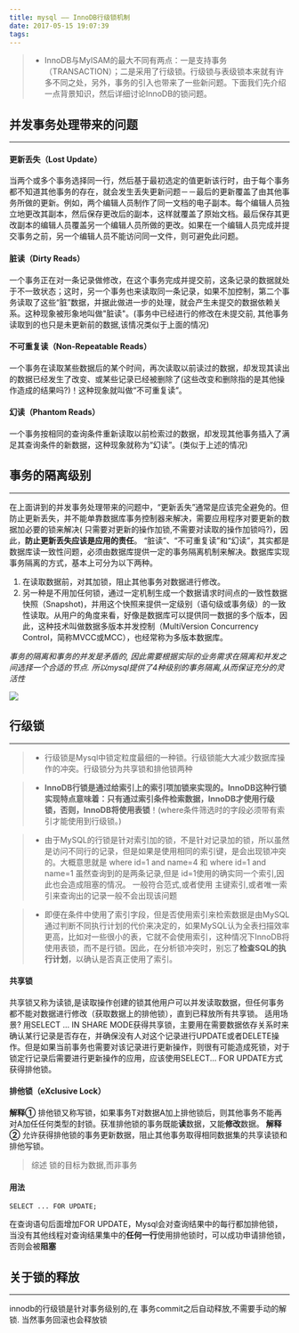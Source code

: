 ```yaml
---
title: mysql —— InnoDB行级锁机制
date: 2017-05-15 19:07:39
tags:
---
```


> - InnoDB与MyISAM的最大不同有两点：一是支持事务（TRANSACTION）；二是采用了行级锁。行级锁与表级锁本来就有许多不同之处，另外，事务的引入也带来了一些新问题。下面我们先介绍一点背景知识，然后详细讨论InnoDB的锁问题。
<!-- more -->

## 并发事务处理带来的问题
---
#### 更新丢失（Lost Update）
当两个或多个事务选择同一行，然后基于最初选定的值更新该行时，由于每个事务都不知道其他事务的存在，就会发生丢失更新问题－－最后的更新覆盖了由其他事务所做的更新。例如，两个编辑人员制作了同一文档的电子副本。每个编辑人员独立地更改其副本，然后保存更改后的副本，这样就覆盖了原始文档。最后保存其更改副本的编辑人员覆盖另一个编辑人员所做的更改。如果在一个编辑人员完成并提交事务之前，另一个编辑人员不能访问同一文件，则可避免此问题。

#### 脏读（Dirty Reads） 
一个事务正在对一条记录做修改，在这个事务完成并提交前，这条记录的数据就处于不一致状态；这时，另一个事务也来读取同一条记录，如果不加控制，第二个事务读取了这些“脏”数据，并据此做进一步的处理，就会产生未提交的数据依赖关系。这种现象被形象地叫做"脏读"。(事务中已经进行的修改在未提交前, 其他事务读取到的也只是未更新前的数据,该情况类似于上面的情况)

#### 不可重复读（Non-Repeatable Reads）
一个事务在读取某些数据后的某个时间，再次读取以前读过的数据，却发现其读出的数据已经发生了改变、或某些记录已经被删除了(这些改变和删除指的是其他操作造成的结果吗?)！这种现象就叫做“不可重复读”。

#### 幻读（Phantom Reads）
一个事务按相同的查询条件重新读取以前检索过的数据，却发现其他事务插入了满足其查询条件的新数据，这种现象就称为“幻读”。(类似于上述的情况)

## 事务的隔离级别
---
在上面讲到的并发事务处理带来的问题中，“更新丢失”通常是应该完全避免的。但防止更新丢失，并不能单靠数据库事务控制器来解决，需要应用程序对要更新的数据加必要的锁来解决( 只需要对更新的操作加锁,不需要对读取的操作加锁吗?)，因此，**防止更新丢失应该是应用的责任**。
“脏读”、“不可重复读”和“幻读”，其实都是数据库读一致性问题，必须由数据库提供一定的事务隔离机制来解决。数据库实现事务隔离的方式，基本上可分为以下两种。

1. 在读取数据前，对其加锁，阻止其他事务对数据进行修改。
2. 另一种是不用加任何锁，通过一定机制生成一个数据请求时间点的一致性数据快照（Snapshot)，并用这个快照来提供一定级别（语句级或事务级）的一致性读取。从用户的角度来看，好像是数据库可以提供同一数据的多个版本，因此，这种技术叫做数据多版本并发控制（MultiVersion Concurrency Control，简称MVCC或MCC），也经常称为多版本数据库。

*事务的隔离和事务的并发是矛盾的, 因此需要根据实际的业务需求在隔离和并发之间选择一个合适的节点. 所以mysql提供了4种级别的事务隔离,从而保证充分的灵活性*

![](http://asset.eienao.com/17-5-15/97794292-file_1494817197721_ec1b.png)




## 行级锁
---

> - 行级锁是Mysql中锁定粒度最细的一种锁。行级锁能大大减少数据库操作的冲突。行级锁分为共享锁和排他锁两种

> - **InnoDB行锁是通过给索引上的索引项加锁来实现的。InnoDB这种行锁实现特点意味着：只有通过索引条件检索数据，InnoDB才使用行级锁，否则，InnoDB将使用表锁**！(where条件筛选时的字段必须带有索引才能使用到行级锁。)

> - 由于MySQL的行锁是针对索引加的锁，不是针对记录加的锁，所以虽然是访问不同行的记录，但是如果是使用相同的索引键，是会出现锁冲突的。大概意思就是 where id=1 and name=4 和 where id=1 and name=1 虽然查询到的是两条记录,但是 id=1使用的确实同一个索引,因此也会造成阻塞的情况。 一般符合范式,或者使用 主键索引,或者唯一索引来查询出的记录一般不会出现该问题

> - 即便在条件中使用了索引字段，但是否使用索引来检索数据是由MySQL通过判断不同执行计划的代价来决定的，如果MySQL认为全表扫描效率更高，比如对一些很小的表，它就不会使用索引，这种情况下InnoDB将使用表锁，而不是行锁。因此，在分析锁冲突时，别忘了**检查SQL的执行计划**，以确认是否真正使用了索引。



#### 共享锁

共享锁又称为读锁,是读取操作创建的锁其他用户可以并发读取数据，但任何事务都不能对数据进行修改（获取数据上的排他锁），直到已释放所有共享锁。 适用场景?
用SELECT ... IN SHARE MODE获得共享锁，主要用在需要数据依存关系时来确认某行记录是否存在，并确保没有人对这个记录进行UPDATE或者DELETE操作。但是如果当前事务也需要对该记录进行更新操作，则很有可能造成死锁，对于锁定行记录后需要进行更新操作的应用，应该使用SELECT... FOR UPDATE方式获得排他锁。


#### 排他锁（eXclusive Lock）

**解释①** 排他锁又称写锁，如果事务T对数据A加上排他锁后，则其他事务不能再对A加任任何类型的封锁。获准排他锁的事务既能**读**数据，又能**修改**数据。
**解释②** 允许获得排他锁的事务更新数据，阻止其他事务取得相同数据集的共享读锁和排他写锁。
> 综述 锁的目标为数据,而非事务
#### 用法
    SELECT ... FOR UPDATE;
    
在查询语句后面增加FOR UPDATE，Mysql会对查询结果中的每行都加排他锁，当没有其他线程对查询结果集中的**任何一行**使用排他锁时，可以成功申请排他锁，否则会被**阻塞**


## 关于锁的释放
---
innodb的行级锁是针对事务级别的,在 事务commit之后自动释放,不需要手动的解锁. 当然事务回滚也会释放锁
